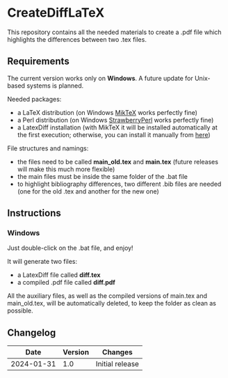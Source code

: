 # CreateDiffLaTeX

This repository contains all the needed materials to create a .pdf file which highlights the differences between two .tex files. 

## Requirements

The current version works only on **Windows**. A future update for Unix-based systems is planned.

Needed packages:
- a LaTeX distribution (on Windows [MikTeX](https://miktex.org/) works perfectly fine)
- a Perl distribution (on Windows [StrawberryPerl](https://strawberryperl.com/) works perfectly fine)
- a LatexDiff installation (with MikTeX it will be installed automatically at the first execution; otherwise, you can install it manually from [here](https://www.ctan.org/pkg/latexdiff))

File structures and namings:
- the files need to be called **main_old.tex** and **main.tex** (future releases will make this much more flexible)
- the main files must be inside the same folder of the .bat file 
- to highlight bibliography differences, two different .bib files are needed (one for the old .tex and another for the new one)

## Instructions

### Windows

Just double-click on the .bat file, and enjoy! 

It will generate two files:
- a LatexDiff file called **diff.tex**
- a compiled .pdf file called **diff.pdf**

All the auxiliary files, as well as the compiled versions of main.tex and main_old.tex, will be automatically deleted, to keep the folder as clean as possible.

## Changelog

| Date       | Version | Changes |
|------------|---------|---------|
| 2024-01-31 | 1.0   | Initial release |
